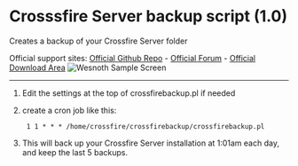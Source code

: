 # Crosssfire Server backup script (1.0)
Creates a backup of your Crossfire Server folder

Official support sites: [Official Github Repo](https://github.com/fstltna/WesnothBackup) - [Official Forum](https://wesnoth.gameplayer.club/index.php/forum/wesnoth-server-tools)  - [Official Download Area](https://wesnoth.gameplayer.club/index.php/downloads/category/5-wesnoth-server-tools)
![Wesnoth Sample Screen](https://wesnoth.gameplayer.club/The_Battle_for_Wesnoth.jpg)

---

1. Edit the settings at the top of crossfirebackup.pl if needed
2. create a cron job like this:

        1 1 * * * /home/crossfire/crossfirebackup/crossfirebackup.pl

3. This will back up your Crossfire Server installation at 1:01am each day, and keep the last 5 backups.

